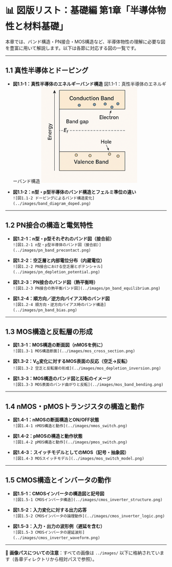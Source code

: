 # 📊 図版リスト：基礎編 第1章「半導体物性と材料基礎」

本章では、バンド構造・PN接合・MOS構造など、半導体物性の理解に必要な図を豊富に用いて解説します。以下は各節に対応する図の一覧です。

---

## 1.1 真性半導体とドーピング

- **図1.1-1：真性半導体のエネルギーバンド構造**
   図1.1-1：真性半導体のエネルギーバンド構造 
  <img src="../images/band_diagram_intrinsic.png" alt="図1.1-1 真性半導体のバンド図" width="300px">

- **図1.1-2：n型・p型半導体のバンド構造とフェルミ準位の違い**  
  `![図1.1-2 ドーピングによるバンド構造変化](../images/band_diagram_doped.png)`

---

## 1.2 PN接合の構造と電気特性

- **図1.2-1：n型・p型それぞれのバンド図（接合前）**  
  `![図1.2-1 n型・p型半導体のバンド図（接合前）](../images/pn_band_precontact.png)`

- **図1.2-2：空乏層と内部電位分布（内蔵電位）**  
  `![図1.2-2 PN接合における空乏層とポテンシャル](../images/pn_depletion_potential.png)`

- **図1.2-3：PN接合のバンド図（熱平衡時）**  
  `![図1.2-3 PN接合の熱平衡バンド図](../images/pn_band_equilibrium.png)`

- **図1.2-4：順方向／逆方向バイアス時のバンド図**  
  `![図1.2-4 順方向・逆方向バイアス時のバンド構造](../images/pn_band_bias.png)`

---

## 1.3 MOS構造と反転層の形成

- **図1.3-1：MOS構造の断面図（nMOSを例に）**  
  `![図1.3-1 MOS構造断面](../images/mos_cross_section.png)`

- **図1.3-2：V<sub>G</sub>変化に対するMOS表面の反応（空乏→反転）**  
  `![図1.3-2 空乏と反転層の形成](../images/mos_depletion_inversion.png)`

- **図1.3-3：MOS構造のバンド図と反転のイメージ**  
  `![図1.3-3 MOS表面のバンド曲がりと反転](../images/mos_band_bending.png)`

---

## 1.4 nMOS・pMOSトランジスタの構造と動作

- **図1.4-1：nMOSの断面構造とON/OFF状態**  
  `![図1.4-1 nMOS構造と動作](../images/nmos_switch.png)`

- **図1.4-2：pMOSの構造と動作状態**  
  `![図1.4-2 pMOS構造と動作](../images/pmos_switch.png)`

- **図1.4-3：スイッチモデルとしてのMOS（記号・抽象図）**  
  `![図1.4-3 MOSスイッチモデル](../images/mos_switch_model.png)`

---

## 1.5 CMOS構造とインバータの動作

- **図1.5-1：CMOSインバータの構造図と記号図**  
  `![図1.5-1 CMOSインバータ構造](../images/cmos_inverter_structure.png)`

- **図1.5-2：入力変化に対する出力応答**  
  `![図1.5-2 CMOSインバータの論理動作](../images/cmos_inverter_logic.png)`

- **図1.5-3：入力・出力の波形例（遅延を含む）**  
  `![図1.5-3 CMOSインバータの遅延波形](../images/cmos_inverter_waveform.png)`

---

📁 **画像パスについての注意**：すべての画像は `../images/` 以下に格納されています（各章ディレクトリから相対パスで参照）。
